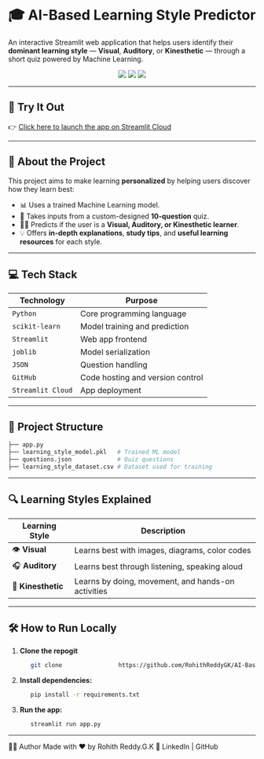 # 🎓 AI-Based Learning Style Predictor

An interactive Streamlit web application that helps users identify their **dominant learning style** — **Visual**, **Auditory**, or **Kinesthetic** — through a short quiz powered by Machine Learning.

<div align="center">
  <img src="https://img.shields.io/badge/Built%20With-Streamlit-%23FF4B4B?style=for-the-badge&logo=streamlit&logoColor=white"/>
  <img src="https://img.shields.io/badge/Python-ML-blue?style=for-the-badge&logo=python"/>
  <img src="https://img.shields.io/badge/Status-Deployed-brightgreen?style=for-the-badge"/>
</div>

---

## 📌 Try It Out

👉 [Click here to launch the app on Streamlit Cloud](https://ai-based-learning-style-predictor-kgqy7zfx4dmnpcwxdyqddy.streamlit.app/)

---

## 🧠 About the Project

This project aims to make learning **personalized** by helping users discover how they learn best:

- 📊 Uses a trained Machine Learning model.
- 📝 Takes inputs from a custom-designed **10-question** quiz.
- 🧑‍🏫 Predicts if the user is a **Visual, Auditory, or Kinesthetic learner**.
- 💡 Offers **in-depth explanations**, **study tips**, and **useful learning resources** for each style.

---

## 💻 Tech Stack

| Technology     | Purpose                             |
|----------------|-------------------------------------|
| `Python`       | Core programming language           |
| `scikit-learn` | Model training and prediction       |
| `Streamlit`    | Web app frontend                    |
| `joblib`       | Model serialization                 |
| `JSON`         | Question handling                   |
| `GitHub`       | Code hosting and version control    |
| `Streamlit Cloud` | App deployment                   |

---

## 📂 Project Structure

```bash
├── app.py                    
├── learning_style_model.pkl   # Trained ML model 
├── questions.json             # Quiz questions 
├── learning_style_dataset.csv # Dataset used for training 
```
---

## 🔍 Learning Styles Explained

| Learning Style | Description |
|----------------|-------------|
| 👁️ **Visual**   | Learns best with images, diagrams, color codes |
| 🎧 **Auditory** | Learns best through listening, speaking aloud |
| 🤸 **Kinesthetic** | Learns by doing, movement, and hands-on activities |

---

## 🛠 How to Run Locally

1. **Clone the repogit**
   ```bash
      git clone                https://github.com/RohithReddyGK/AI-Based-Learning-Style-Predictor.git
   ```
2. **Install dependencies:**
   ```bash
      pip install -r requirements.txt
   ```
3. **Run the app:**
   ```bash
      streamlit run app.py
   ```
---

🙋‍♂️ Author 
Made with ❤️ by Rohith Reddy.G.K
🔗 LinkedIn | GitHub
